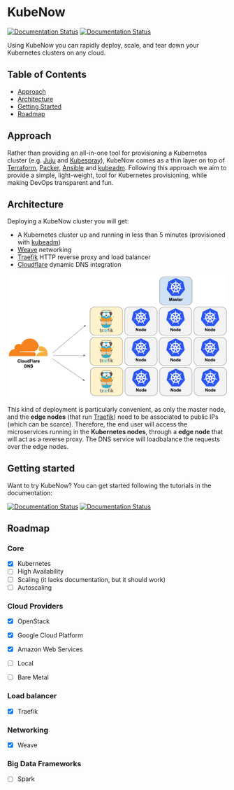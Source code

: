 # KubeNow

[![Documentation Status](https://readthedocs.org/projects/kubenow/badge/?version=0.1.0rc1)](http://kubenow.readthedocs.io/en/0.1.0rc1/?badge=0.1.0rc1)
[![Documentation Status](https://readthedocs.org/projects/kubenow/badge/?version=latest)](http://kubenow.readthedocs.io/en/latest/?badge=latest)

Using KubeNow you can rapidly deploy, scale, and tear down your Kubernetes clusters on any cloud.

## Table of Contents

- [Approach](#approach)
- [Architecture](#architecture)
- [Getting Started](#getting-started)
- [Roadmap](#roadmap)

## Approach
Rather than providing an all-in-one tool for provisioning a Kubernetes cluster (e.g. [Juju](https://jujucharms.com/) and [Kubespray](https://github.com/kubespray/kargo-cli)), KubeNow comes as a thin layer on top of [Terraform](https://www.terraform.io/), [Packer](https://www.packer.io/), [Ansible](https://www.ansible.com/) and [kubeadm](http://kubernetes.io/docs/getting-started-guides/kubeadm). Following this approach we aim to provide a simple, light-weight, tool for Kubernetes provisioning, while making DevOps transparent and fun.

## Architecture
Deploying a KubeNow cluster you will get:

 - A Kubernetes cluster up and running in less than 5 minutes (provisioned with [kubeadm](http://kubernetes.io/docs/getting-started-guides/kubeadm/))
 - [Weave](https://www.weave.works/) networking
 - [Traefik](https://traefik.io/) HTTP reverse proxy and load balancer
 - [Cloudflare](https://www.cloudflare.com/) dynamic DNS integration

![GitHub Logo](/architecture.png)

This kind of deployment is particularly convenient, as only the master node, and the **edge nodes** (that run [Traefik](https://traefik.io/)) need to be associated to public IPs (which can be scarce). Therefore, the end user will access the microservices running in the **Kubernetes nodes**, through a **edge node** that will act as a reverse proxy. The DNS service will loadbalance the requests over the edge nodes.

## Getting started

Want to try KubeNow? You can get started following the tutorials in the documentation:

[![Documentation Status](https://readthedocs.org/projects/kubenow/badge/?version=0.1.0rc1)](http://kubenow.readthedocs.io/en/0.1.0rc1/?badge=0.1.0rc1)
[![Documentation Status](https://readthedocs.org/projects/kubenow/badge/?version=latest)](http://kubenow.readthedocs.io/en/latest/?badge=latest)

## Roadmap

### Core
- [x] Kubernetes
- [ ] High Availability
- [ ] Scaling (it lacks documentation, but it should work)
- [ ] Autoscaling

### Cloud Providers
- [x] OpenStack
- [x] Google Cloud Platform
- [x] Amazon Web Services
- [ ] Local
- [ ] Bare Metal


### Load balancer
- [x] Traefik

### Networking
- [x] Weave

### Big Data Frameworks
- [ ] Spark
